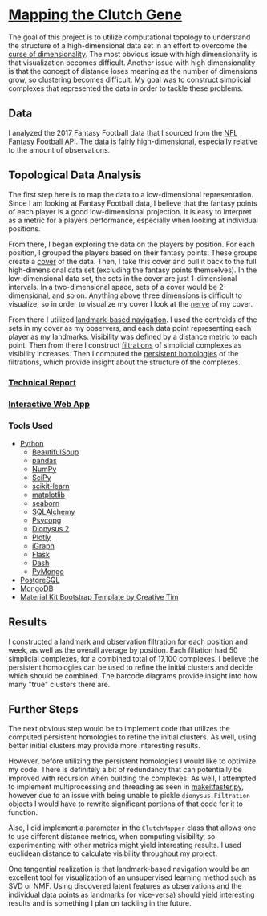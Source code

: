 # [Mapping the Clutch Gene](http://benedictaquino.com/mapping-the-clutch-gene)

The goal of this project is to utilize computational topology to understand the 
structure of a high-dimensional data set in an effort to overcome the [curse of 
dimensionality]. The most obvious issue with high dimensionality is that 
visualization becomes difficult. Another issue with high dimensionality is that 
the concept of distance loses meaning as the number of dimensions grow, so 
clustering becomes difficult. My goal was to construct simplicial complexes that
represented the data in order to tackle these problems.

## Data

I analyzed the 2017 Fantasy Football data that I sourced from the 
[NFL Fantasy Football API](http://api.fantasy.nfl.com/). The data is fairly 
high-dimensional, especially relative to the amount of observations.

[curse of dimensionality]: https://en.wikipedia.org/wiki/Curse_of_dimensionality
[simplicial complexes]: https://en.wikipedia.org/wiki/Simplicial_complex

## Topological Data Analysis

The first step here is to map the data to a low-dimensional representation. 
Since I am looking at Fantasy Football data, I believe that the fantasy points 
of each player is a good low-dimensional projection. It is easy to interpret as 
a metric for a players performance, especially when looking at individual 
positions.

From there, I began exploring the data on the players by position. For each 
position, I grouped the players based on their fantasy points. These groups
create a [cover] of the data. Then, I take this cover and pull it back to the
full high-dimensional data set (excluding the fantasy points themselves). In the
low-dimensional data set, the sets in the cover are just 1-dimensional 
intervals. In a two-dimensional space, sets of a cover would be 2-dimensional,
and so on. Anything above three dimensions is difficult to visualize, so in 
order to visualize my cover I look at the [nerve] of my cover.

From there I utilized [landmark-based navigation]. I used the centroids of the 
sets in my cover as my observers, and each data point representing each player 
as my landmarks. Visibility was defined by a distance metric to each point. Then
from there I construct [filtrations] of simplicial complexes as visibility 
increases. Then I computed the [persistent homologies] of the filtrations, which
provide insight about the structure of the complexes.

[cover]: https://en.wikipedia.org/wiki/Cover_(topology)
[nerve]:  https://en.wikipedia.org/wiki/Nerve_of_a_covering
[landmark-based navigation]: https://www.math.upenn.edu/~ghrist/preprints/landmarkvisibility.pdf
[filtrations]: https://en.wikipedia.org/wiki/Filtration_(mathematics)
[persistent homologies]: https://en.wikipedia.org/wiki/Persistent_homology 

### [Technical Report](report.md)

### [Interactive Web App](http://benedictaquino.com/mapping-the-clutch-gene)

### Tools Used

- [Python](https://www.python.org/)
    - [BeautifulSoup](https://www.crummy.com/software/BeautifulSoup/bs4/doc/)
    - [pandas](https://pandas.pydata.org/)
    - [NumPy](http://www.numpy.org/)
    - [SciPy](https://www.scipy.org/)
    - [scikit-learn](http://scikit-learn.org/stable/)
    - [matplotlib](https://matplotlib.org/)
    - [seaborn](https://seaborn.pydata.org/)
    - [SQLAlchemy](https://www.sqlalchemy.org/)
    - [Psycopg](http://initd.org/psycopg/)
    - [Dionysus 2](http://www.mrzv.org/software/dionysus2/)
    - [Plotly](https://plot.ly/)
    - [iGraph](http://igraph.org/redirect.html)
    - [Flask](http://flask.pocoo.org/)
    - [Dash](https://plot.ly/products/dash/)
    - [PyMongo](https://api.mongodb.com/python/current/)
- [PostgreSQL](https://www.postgresql.org/)
- [MongoDB](https://www.mongodb.com/)
- [Material Kit Bootstrap Template by Creative Tim](https://demos.creative-tim.com/material-kit/index.html)

## Results

I constructed a landmark and observation filtration for each position and week,
as well as the overall average by position. Each filtation had 50 simplicial 
complexes, for a combined total of 17,100 complexes. I believe the persistent 
homologies can be used to refine the initial clusters and decide which should 
be combined. The barcode diagrams provide insight into how many "true" clusters 
there are.

## Further Steps

The next obvious step would be to implement code that utilizes the computed 
persistent homologies to refine the initial clusters. As well, using better 
initial clusters may provide more interesting results.

However, before utilizing the persistent homologies I would like to optimize my 
code. There is definitely a bit of redundancy that can potentially be improved
with recursion when building the complexes. As well, I attempted to implement
multiprocessing and threading as seen in [makeitfaster.py], however due to an
issue with being unable to pickle `dionysus.Filtration` objects I would have to
rewrite significant portions of that code for it to function.

Also, I did implement a parameter in the `ClutchMapper` class that allows one to
use different distance metrics, when computing visibility, so experimenting with
other metrics might yield interesting results. I used euclidean distance to 
calculate visibility throughout my project.

One tangential realization is that landmark-based navigation would be an 
excellent tool for visualization of an unsupervised learning method such as SVD
or NMF. Using discovered latent features as observations and the individual data 
points as landmarks (or vice-versa) should yield interesting results and is 
something I plan on tackling in the future.

[makeitfaster.py]: src/makeitfaster.py
